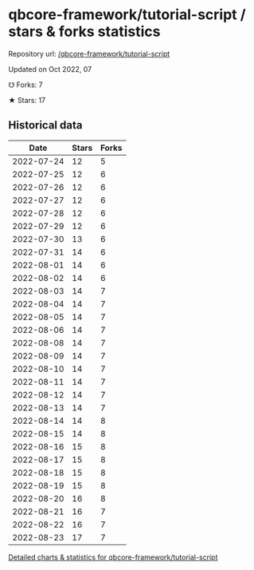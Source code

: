 # qbcore-framework/tutorial-script / stars & forks statistics

Repository url: [/qbcore-framework/tutorial-script](https://github.com/qbcore-framework/tutorial-script)

Updated on Oct 2022, 07

☋ Forks: 7

★ Stars: 17

## Historical data
| Date | Stars | Forks |
|------|-------|-------|
| 2022-07-24 | 12 | 5 | 
| 2022-07-25 | 12 | 6 | 
| 2022-07-26 | 12 | 6 | 
| 2022-07-27 | 12 | 6 | 
| 2022-07-28 | 12 | 6 | 
| 2022-07-29 | 12 | 6 | 
| 2022-07-30 | 13 | 6 | 
| 2022-07-31 | 14 | 6 | 
| 2022-08-01 | 14 | 6 | 
| 2022-08-02 | 14 | 6 | 
| 2022-08-03 | 14 | 7 | 
| 2022-08-04 | 14 | 7 | 
| 2022-08-05 | 14 | 7 | 
| 2022-08-06 | 14 | 7 | 
| 2022-08-08 | 14 | 7 | 
| 2022-08-09 | 14 | 7 | 
| 2022-08-10 | 14 | 7 | 
| 2022-08-11 | 14 | 7 | 
| 2022-08-12 | 14 | 7 | 
| 2022-08-13 | 14 | 7 | 
| 2022-08-14 | 14 | 8 | 
| 2022-08-15 | 14 | 8 | 
| 2022-08-16 | 15 | 8 | 
| 2022-08-17 | 15 | 8 | 
| 2022-08-18 | 15 | 8 | 
| 2022-08-19 | 15 | 8 | 
| 2022-08-20 | 16 | 8 | 
| 2022-08-21 | 16 | 7 | 
| 2022-08-22 | 16 | 7 | 
| 2022-08-23 | 17 | 7 | 


[Detailed charts & statistics for qbcore-framework/tutorial-script](https://reviewgithub.com/rep/qbcore-framework/tutorial-script)
